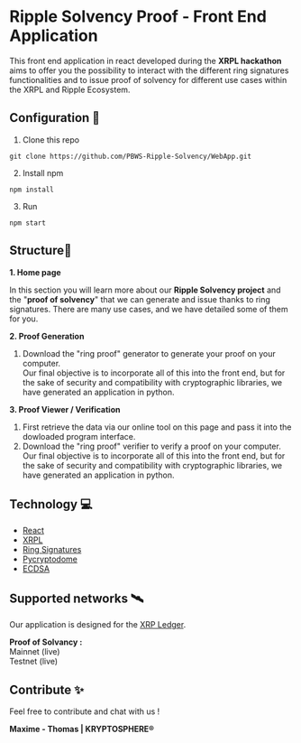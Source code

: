 # **Ripple Solvency Proof - Front End Application**

This front end application in react developed during the **XRPL hackathon** aims to offer you the possibility to interact with the different ring signatures functionalities and to issue proof of solvency for different use cases within the XRPL and Ripple Ecosystem.

## **Configuration** 📝

1. Clone this repo 
```
git clone https://github.com/PBWS-Ripple-Solvency/WebApp.git
```
2. Install npm
```
npm install
```
3. Run
```
npm start
```

## **Structure**📏

**1. Home page**

In this section you will learn more about our **Ripple Solvency project** and the "**proof of solvency**" that we can generate and issue thanks to ring signatures. There are many use cases, and we have detailed some of them for you.

**2. Proof Generation**

1. Download the "ring proof" generator to generate your proof on your computer.  
Our final objective is to incorporate all of this into the front end, but for the sake of security and compatibility with cryptographic libraries, we have generated an application in python.


**3. Proof Viewer / Verification**
1. First retrieve the data via our online tool on this page and pass it into the dowloaded program interface.  
2. Download the "ring proof" verifier to verify a proof on your computer.  
Our final objective is to incorporate all of this into the front end, but for the sake of security and compatibility with cryptographic libraries, we have generated an application in python.

## Technology 💻

 - [React](https://reactjs.org/)
 - [XRPL](https://xrpl.org/)
 - [Ring Signatures](https://medium.com/asecuritysite-when-bob-met-alice/ring-signatures-and-anonymisation-c9640f08a193)
 - [Pycryptodome](https://pypi.org/project/pycryptodome/)
 - [ECDSA](https://pypi.org/project/ecdsa/)

## Supported networks 🛰️

Our application is designed for the [XRP Ledger](https://xrpl.org/).

**Proof of Solvancy :**  
Mainnet (live)  
Testnet (live)

## Contribute ✨

Feel free to contribute and chat with us !

**Maxime - Thomas | KRYPTOSPHERE®**
